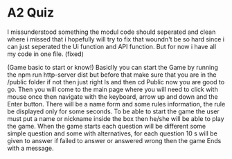 # A2 Quiz

I missunderstood something the modul code should seperated and clean where i missed that i hopefully will try to fix that woundn't be so hard since i can just seperated the Ui function and API function. But for now i have all my code in one file. (fixed)

(Game basic to start or know!) 
Basiclly you can start the Game by running the npm run http-server dist but before that make sure that you are in the /public folder if not then just right ls and then cd Public now you are good to go.
Then you will come to the main page where you will need to click with mouse once then navigate with the keyboard, arrow up and down and the Enter button.
There will be a name form and some rules information, the rule be displayed only for some seconds.
To be able to start the game the user must put a name or nickname inside the box then he/she will be able to play the game.
When the game starts each question will be different some simple question and some with alternatives, for each question 10 s will be given to answer if failed to answer or answered wrong then the game Ends with a message.

